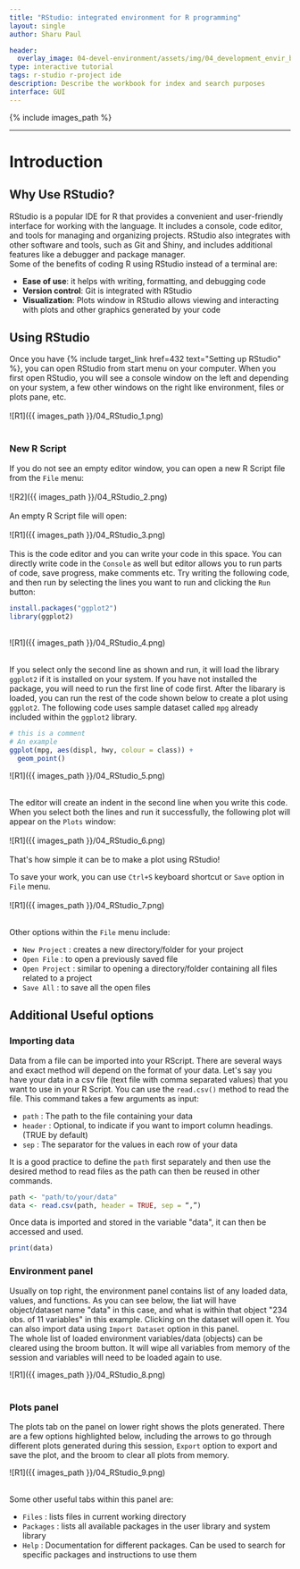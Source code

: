 ```yaml
---
title: "RStudio: integrated environment for R programming"
layout: single
author: Sharu Paul

header:
  overlay_image: 04-devel-environment/assets/img/04_development_envir_banner.png
type: interactive tutorial
tags: r-studio r-project ide
description: Describe the workbook for index and search purposes
interface: GUI
---
```


{% include images_path %}



---


# Introduction

## Why Use RStudio?
RStudio is a popular IDE for R that provides a convenient and user-friendly interface for working with the language. It includes a console, code editor, and tools for managing and organizing projects. RStudio also integrates with other software and tools, such as Git and Shiny, and includes additional features like a debugger and package manager. <br>
Some of the benefits of coding R using RStudio instead of a terminal are:
* <b>Ease of use</b>: it helps with writing, formatting, and debugging code
* <b>Version control</b>: Git is integrated with RStudio
* <b>Visualization</b>: Plots window in RStudio allows viewing and interacting with plots and other graphics generated by your code

## Using RStudio
Once you have {% include target_link href=432 text="Setting up RStudio" %}, you can open RStudio from start menu on your computer. When you first open RStudio, you will see a console window on the left and depending on your system, a few other windows on the right like environment, files or plots pane, etc. <br>
<br>
![R1]({{ images_path }}/04_RStudio_1.png) <br>
<br>

### New R Script
If you do not see an empty editor window, you can open a new R Script file from the `File` menu: <br>
<br>
![R2]({{ images_path }}/04_RStudio_2.png) <br>
<br>
An empty R Script file will open: <br>
<br>
![R1]({{ images_path }}/04_RStudio_3.png) <br>
<br>
This is the code editor and you can write your code in this space. You can directly write code in the `Console` as well but editor allows you to run parts of code, save progress, make comments etc. Try writing the following code, and then run by selecting the lines you want to run and clicking the `Run` button: <br>

```R
install.packages("ggplot2")
library(ggplot2)
```

<br>
![R1]({{ images_path }}/04_RStudio_4.png) <br>
<br>

If you select only the second line as shown and run, it will load the library `ggplot2` if it is installed on your system. If you have not installed the package, you will need to run the first line of code first. After the libarary is loaded, you can run the rest of the code shown below to create a plot using `ggplot2`. The following code uses sample dataset called `mpg` already included within the `ggplot2` library. <br>

```R
# this is a comment
# An example
ggplot(mpg, aes(displ, hwy, colour = class)) +
  geom_point()
```


![R1]({{ images_path }}/04_RStudio_5.png) <br>
<br>

The editor will create an indent in the second line when you write this code. When you select both the lines and run it successfully, the following plot will appear on the `Plots` window: <br>
<br>
![R1]({{ images_path }}/04_RStudio_6.png) <br>
<br>
That's how simple it can be to make a plot using RStudio!

To save your work, you can use `Ctrl+S` keyboard shortcut or `Save` option in `File` menu. <br>
<br>
![R1]({{ images_path }}/04_RStudio_7.png) <br>
<br>

Other options within the `File` menu include:
* `New Project` : creates a new directory/folder for your project
* `Open File` : to open a previously saved file
* `Open Project` : similar to opening a directory/folder containing all files related to a project
* `Save All` : to save all the open files

## Additional Useful options

### Importing data
Data from a file can be imported into your RScript. There are several ways and exact method will depend on the format of your data. Let's say you have your data in a csv file (text file with comma separated values) that you want to use in your R Script. You can use the `read.csv()` method to read the file. This command takes a few arguments as input: <br>
* `path` : The path to the file containing your data
* `header` : Optional, to indicate if you want to import column headings. (TRUE by default)
* `sep` : The separator for the values in each row of your data

It is a good practice to define the `path` first separately and then use the desired method to read files as the path can then be reused in other commands.

```R
path <- "path/to/your/data"
data <- read.csv(path, header = TRUE, sep = “,”)
```

Once data is imported and stored in the variable "data", it can then be accessed and used.

```R
print(data)
```

### Environment panel
Usually on top right, the environment panel contains list of any loaded data, values, and functions. As you can see below, the liat will have object/dataset name "data" in this case, and what is within that object "234 obs. of 11 variables" in this example. Clicking on the dataset will open it. You can also import data using `Import Dataset` option in this panel. <br>
The whole list of loaded environment variables/data (objects) can be cleared using the broom button. It will wipe all variables from memory of the session and variables will need to be loaded again to use. <br>

![R1]({{ images_path }}/04_RStudio_8.png) <br>
<br>

### Plots panel
The plots tab on the panel on lower right shows the plots generated. There are a few options highlighted below, including the arrows to go through different plots generated during this session, `Export` option to export and save the plot, and the broom to clear all plots from memory. <br>

![R1]({{ images_path }}/04_RStudio_9.png) <br>
<br>

Some other useful tabs within this panel are:
* `Files` : lists files in current working directory
* `Packages` : lists all available packages in the user library and system library
* `Help` : Documentation for different packages. Can be used to search for specific packages and instructions to use them

